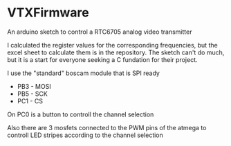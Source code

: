 # VTXFirmware
An arduino sketch to control a RTC6705 analog video transmitter

I calculated the register values for the corresponding frequencies, but the excel sheet to calculate them is in the repository. The sketch can't do much, but it is a start for everyone seeking a C fundation for their project.

I use the "standard" boscam module that is SPI ready
* PB3 - MOSI
* PB5 - SCK
* PC1 - CS

On PC0 is a button to controll the channel selection

Also there are 3 mosfets connected to the PWM pins of the atmega to controll LED stripes according to the channel selection
